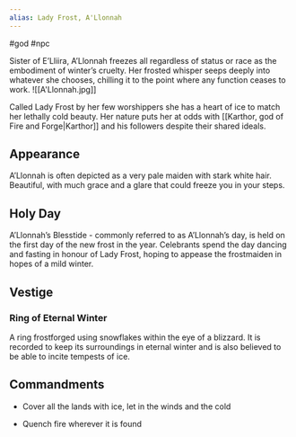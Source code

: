 ```yaml
---
alias: Lady Frost, A'Llonnah 
---
```


#god #npc 

Sister of E’Lliira, A’Llonnah freezes all regardless of status or race as the embodiment of winter’s cruelty. Her frosted whisper seeps deeply into whatever she chooses, chilling it to the point where any function ceases to work.
<span class="rightimg"><span class="smallimg">![[A'Llonnah.jpg]]</span></span>
  

Called Lady Frost by her few worshippers she has a heart of ice to match her lethally cold beauty. Her nature puts her at odds with [[Karthor, god of Fire and Forge|Karthor]] and his followers despite their shared ideals.

  

## Appearance

A’Llonnah is often depicted as a very pale maiden with stark white hair. Beautiful, with much grace and a glare that could freeze you in your steps.

  

## Holy Day

A’Llonnah’s Blesstide - commonly referred to as A’Llonnah’s day, is held on the first day of the new frost in the year. Celebrants spend the day dancing and fasting in honour of Lady Frost, hoping to appease the frostmaiden in hopes of a mild winter.


## Vestige
### Ring of Eternal Winter

A ring frostforged using snowflakes within the eye of a blizzard. It is recorded to keep its surroundings in eternal winter and is also believed to be able to incite tempests of ice.



## Commandments

-   Cover all the lands with ice, let in the winds and the cold
    
-   Quench fire wherever it is found


